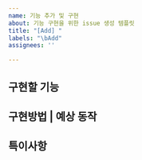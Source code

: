 ```yaml
---
name: 기능 추가 및 구현
about: 기능 구현을 위한 issue 생성 템플릿
title: "[Add] "
labels: "\bAdd"
assignees: ''

---
```


**구현할 기능**
---


**구현방법 | 예상 동작**
---


**특이사항**
---
